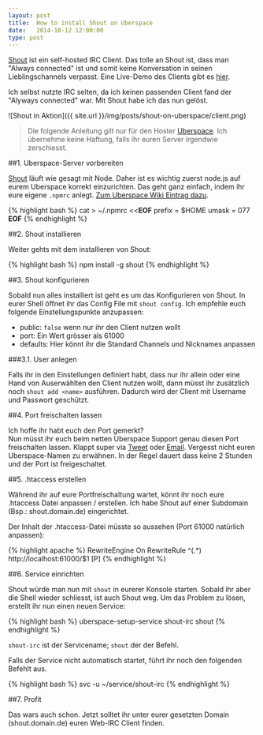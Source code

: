 ```yaml
---
layout: post
title:  How to install Shout on Uberspace
date:   2014-10-12 12:00:00
type: post
---
```


[Shout](http://shout-irc.com/) ist ein self-hosted IRC Client. Das tolle an Shout ist, dass man "Always connected" ist und somit keine Konversation in seinen Lieblingschannels verpasst. Eine Live-Demo des Clients gibt es [hier](http://demo.shout-irc.com/).

Ich selbst nutzte IRC selten, da ich keinen passenden Client fand der "Alyways connected" war. Mit Shout habe ich das nun gelöst.

![Shout in Aktion]({{ site.url }}/img/posts/shout-on-uberspace/client.png)

> Die folgende Anleitung gilt nur für den Hoster [Uberspace](http://uberspace.de). Ich übernehme keine Haftung, falls ihr euren Server irgendwie zerschiesst.

##1. Uberspace-Server vorbereiten

[Shout](https://github.com/erming/shout) läuft wie gesagt mit Node. Daher ist es wichtig zuerst node.js auf eurem Uberspace korrekt einzurichten. Das geht ganz einfach, indem ihr eure eigene `.npmrc` anlegt. [Zum Uberspace Wiki Eintrag dazu](https://wiki.uberspace.de/development:nodejs?s[]=node#npm).

{% highlight bash %}
cat > ~/.npmrc <<__EOF__
prefix = $HOME
umask = 077
__EOF__
{% endhighlight %}

##2. Shout installieren

Weiter gehts mit dem installieren von Shout:

{% highlight bash %}
npm install -g shout
{% endhighlight %}

##3. Shout konfigurieren

Sobald nun alles installiert ist geht es um das Konfigurieren von Shout. In eurer Shell öffnet ihr das Config File mit `shout config`.
Ich empfehle euch folgende Einstellungspunkte anzupassen:

- public: `false` wenn nur ihr den Client nutzen wollt
- port: Ein Wert grösser als 61000
- defaults: Hier könnt ihr die Standard Channels und Nicknames anpassen

###3.1. User anlegen

Falls ihr in den Einstellungen definiert habt, dass nur ihr allein oder eine Hand von Auserwählten den Client nutzen wollt, dann müsst ihr zusätzlich noch `shout add <name>` ausführen. Dadurch wird der Client mit Username und Passwort geschützt.

##4. Port freischalten lassen

Ich hoffe ihr habt euch den Port gemerkt?  
Nun müsst ihr euch beim netten Uberspace Support genau diesen Port freischalten lassen. Klappt super via [Tweet](https://twitter.com/ubernauten) oder [Email](mailto:hallo@uberspace.de). Vergesst nicht euren Uberspace-Namen zu erwähnen.
In der Regel dauert dass keine 2 Stunden und der Port ist freigeschaltet.

##5. .htaccess erstellen

Während ihr auf eure Portfreischaltung wartet, könnt ihr noch eure .htaccess Datei anpassen / erstellen. Ich habe Shout auf einer Subdomain (Bsp.: shout.domain.de)  eingerichtet.

Der Inhalt der .htaccess-Datei müsste so aussehen (Port 61000 natürlich anpassen):

{% highlight apache %}
RewriteEngine On
RewriteRule ^(.*) http://localhost:61000/$1 [P]
{% endhighlight %}

##6. Service einrichten

Shout würde man nun mit `shout` in eurerer Konsole starten. Sobald ihr aber die Shell wieder schliesst, ist auch Shout weg. Um das Problem zu lösen, erstellt ihr nun einen neuen Service:

{% highlight bash %}
uberspace-setup-service shout-irc shout
{% endhighlight %}

`shout-irc` ist der Servicename; `shout` der der Befehl.

Falls der Service nicht automatisch startet, führt ihr noch den folgenden Befehlt aus.

{% highlight bash %}
svc -u ~/service/shout-irc
{% endhighlight %}

##7. Profit

Das wars auch schon. Jetzt solltet ihr unter eurer gesetzten Domain (shout.domain.de) euren Web-IRC Client finden.